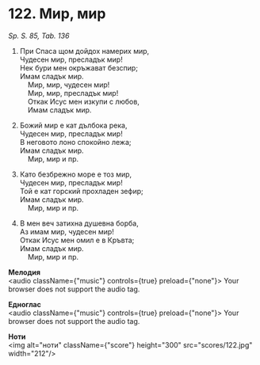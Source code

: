 # 122. Мир, мир  

*Sp. S. 85, Tab. 136*  

1. При Спаса щом дойдох намерих мир,  
Чудесен мир, пресладък мир!  
Нек бури мен окръжават безспир;  
Имам сладък мир.  
    Мир, мир, чудесен мир!  
    Мир, мир, пресладък мир!  
    Откак Исус мен изкупи с любов,  
    Имам сладък мир.  

2. Божий мир е кат дълбока река,  
Чудесен мир, пресладък мир!  
В неговото лоно спокойно лежа;  
Имам сладък мир.  
    Мир, мир и пр.  

3. Като безбрежно море е тоз мир,  
Чудесен мир, пресладък мир!  
Той е кат горский прохладен зефир;  
Имам сладък мир.  
    Мир, мир и пр.  

4. В мен веч затихна душевна борба,  
Аз имам мир, чудесен мир!  
Откак Исус мен омил е в Кръвта;  
Имам сладък мир.  
    Мир, мир и пр.  

__Мелодия__  
<audio className={"music"} controls={true} preload={"none"}><source src="mp3/122.mp3" type="audio/mpeg"/>
Your browser does not support the audio tag.
</audio>  

__Едноглас__  
<audio className={"music"} controls={true} preload={"none"}><source src="transp/122.mp3" type="audio/mpeg"/>
Your browser does not support the audio tag.
</audio>  

__Ноти__  
<img alt="ноти" className={"score"} height="300" src="scores/122.jpg" width="212"/>
